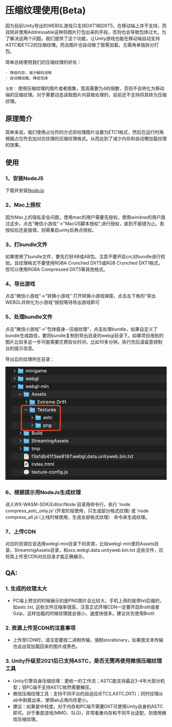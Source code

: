 # 压缩纹理使用(Beta)

因为目前Unity导出的WEBGL游戏只支持DXT1和DXT5，在移动端上并不支持，而且除非使用Addressable这种将图片打包出来的手段，否则也会导致包体过大。为了解决这两个问题。我们提供了这个功能，让Unity游戏也能在移动端自动支持ASTC和ETC2的压缩纹理。而且图片也自动做了按需加载，无需再单独拆分打包。

简单总结使用我们的压缩纹理的好处：

    - 降低内存、减少解码消耗
    - 自动懒加载，降低包体

`注意：` 使用压缩纹理的图片或者图集，宽高需要为4的倍数，否则不会转化为移动端的压缩纹理。对于需要动态读取图片内容做处理的，目前还不支持将其转为压缩纹理。

## 原理简介
简单来说，我们使用占位符的方式将纹理图片设置为ETC1格式，然后在运行时再根据占位符去加对应纹理的压缩纹理格式。从而达到了减少内存和自动懒加载纹理的效果。

## 使用
### 1、安装NodeJS
下载并安装[NodeJs](https://nodejs.org/en/) 
### 2、Mac上授权
因为Mac上的隐私安全问题，使用mac的用户需要先授权，使用window的用户跳过这步。点击"微信小游戏"->"MacOS脚本授权",进行授权，直到不报错为止。若授权后还是报错，则需重启unity后再点授权。

### 3、打bundle文件
如果使用了bundle文件，要先打好AB或AB包。注意不要开启crc对bundle进行校验。且纹理格式不要使用RGBA Crunched DXT5或RGB Crunched DXT1格式，但可以使用RGBA Compressed DXT5等其他格式。

### 4、导出游戏
点击"微信小游戏"->"转换小游戏" 打开转换小游戏弹窗，点击左下角的"导出WEBGL并转化为小游戏"按钮等待导出游戏即可

### 5、处理bundle文件
点击"微信小游戏"->"包体瘦身--压缩纹理"，点击处理bundle，如果自定义了bundle生成路径，要将bundle复制到导出目录的webgl目录下。如果项目用到的图片比较多这一步可能需要花费较长时间，比如10多分钟。执行完后请留意控制台的提示信息。


导出后的纹理所在目录：  

![avatar](../image/cm-texture1.png)

### 6、根据提示用NodeJs生成纹理
进入WX-WASM-SDK/Editor/Node 目录用命令行，执行 ’node compress_astc_only.js‘ (开发阶段使用，只生成部分格式纹理) 或 ’node compress_all.js‘（上线时候使用，生成全部格式纹理） 命令来生成纹理。

### 7、上传CDN
对应的资源应该选用webgl-min目录下的资源，比如webgl-min里的Assets目录，StreamingAssets目录，和xxx.webgl.data.unityweb.bin.txt 这些文件，应将其上传至CDN对应目录才能正确展示。

## QA:


### 1. 生成的纹理太大
* PC端上预览的时候展示的是PNG图片会比较大，手机上用的是带txt后缀的，如astc.txt, 这些文件压缩率很高，注意正式环境CDN一定要开启Brotli或者Gzip，这样加载的时候纹理就会很小。速度快很多。建议优先使用Brotli


### 2. 资源上传至CDN的注意事项
* 上传至CDN时，请注意要按二进制传输，强制storebinary，如果按文本传输也会出现加载回来的图片成黑色。

### 3. Unity升级至2021后已支持ASTC，是否无需再使用微信压缩纹理工具
- Unity引擎自身压缩纹理：更统一的工作流；ASTC能支持最近3-4年大部分机型；但PC端不支持ASTC依然需要解压。
- 微信压缩纹理工具：支持不同平台的自适应(ETC2,ASTC,DXT)；同时纹理从ab中剥离出来，使得ab占用内存更小。
- 建议：如果是中轻度，对于内存和PC端不需要DXT可使用Unity自身的ASTC即可。对于重度游戏(MMO、SLG)，非常看重内存和不同平台适配，则使用微信压缩纹理。




